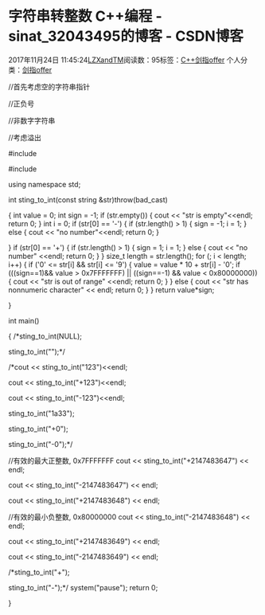 # 字符串转整数 C++编程 - sinat_32043495的博客 - CSDN博客





2017年11月24日 11:45:24[LZXandTM](https://me.csdn.net/sinat_32043495)阅读数：95标签：[C++剑指offer](https://so.csdn.net/so/search/s.do?q=C++剑指offer&t=blog)
个人分类：[剑指offer](https://blog.csdn.net/sinat_32043495/article/category/7307292)









                
//首先考虑空的字符串指针

//正负号

//非数字字符串

//考虑溢出

#include<string>

#include<iostream>

using namespace std;

int sting_to_int(const string &str)throw(bad_cast)

{
int value = 0;
int sign = -1;
if (str.empty())
{
cout << "str is empty"<<endl;
return 0;
}
int i = 0;
if (str[0] == '-')
{
if (str.length() > 1)
{
sign = -1;
i = 1;
}
else
{
cout << "no number"<<endl;
return 0;
}

}
if (str[0] == '+')
{
if (str.length() > 1)
{
sign = 1;
i = 1;
}
else
{
cout << "no number" <<endl;
return 0;
}
}
size_t length = str.length();
for (; i < length; i++)
{
if ('0' <= str[i] && str[i] <= '9')
{
value = value * 10 + str[i] - '0';
if (((sign==1)&& value > 0x7FFFFFFF)
|| ((sign==-1) && value < 0x80000000))
{
cout << "str is out of range" <<endl;
return 0;
}
}
else
{
cout << "str has nonnumeric character" << endl;
return 0;
}
}
return value*sign;

}



int main()

{
/*sting_to_int(NULL);


sting_to_int("");*/


/*cout << sting_to_int("123")<<endl;


cout << sting_to_int("+123")<<endl;


cout << sting_to_int("-123")<<endl;


sting_to_int("1a33");


sting_to_int("+0");


sting_to_int("-0");*/


//有效的最大正整数, 0x7FFFFFFF
cout << sting_to_int("+2147483647") << endl;


cout << sting_to_int("-2147483647") << endl;


cout << sting_to_int("+2147483648") << endl;


//有效的最小负整数, 0x80000000
cout << sting_to_int("-2147483648") << endl;


cout << sting_to_int("+2147483649") << endl;


cout << sting_to_int("-2147483649") << endl;


/*sting_to_int("+");


sting_to_int("-");*/
system("pause");
return 0;

}
            


